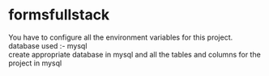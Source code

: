# formsfullstack
You have to configure all the environment variables for this project. <br />
database used :- mysql <br />
create appropriate database in mysql and all the tables and columns for the project in mysql <br />
